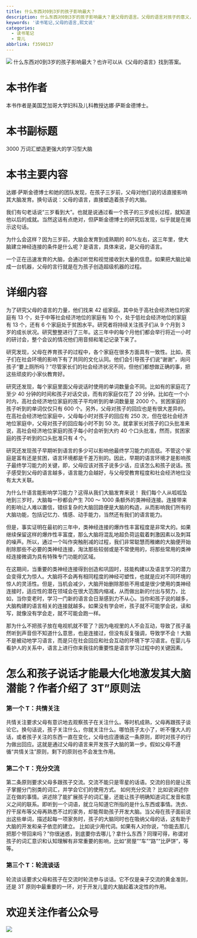 ```yaml
---
title: 什么东西对0到3岁的孩子影响最大？
description: 什么东西对0到3岁的孩子影响最大？是父母的语言。父母的语言对孩子的意义，比任何昂贵的早教班都更加深远
keywords: '读书笔记,父母的语言,熙文说'
categories:
  - 读书笔记
  - 育儿
abbrlink: f3590137
---
```

![](https://gitee.com/xyzxiaoxi/picture/raw/master/2020-12-28/1609126175602-%E5%BE%AE%E4%BF%A1%E5%9B%BE%E7%89%87_20201228112910.jpg)
什么东西对0到3岁的孩子影响最大？也许可以从《父母的语言》找到答案。

# 本书作者

本书作者是美国芝加哥大学妇科及儿科教授达娜·萨斯金德博士。

# 本书副标题

3000 万词汇塑造更强大的学习型大脑

# 本书主要内容

达娜·萨斯金德博士和她的团队发现，在孩子三岁前，父母对他们说的话直接影响其大脑发育。换句话说：父母的语言，直接塑造着孩子的大脑。

我们有句老话说“三岁看到大”。也就是说通过看一个孩子的三岁成长过程，就知道他以后的成就。当然这话有点绝对，但萨斯金德博士的研究后发现，似乎就是在揭示这句话。

为什么会这样？因为三岁前，大脑会发育到成熟期的 80%左右，这三年里，使大脑建立神经连接的条件是什么呢？是语言，具体来说，是父母的语言。

一个正在迅速发育的大脑，会通过听觉和视觉接收到大量的信息。如果把大脑比喻成一台机器，父母的言行就是在为孩子创造超级机器的过程。

# 详细内容

为了研究父母的语言的力量，他们找来 42 组家庭。其中处于高社会经济地位的家庭有 13 个，处于中等社会经济地位的家庭有 10 个，处于低社会经济地位的家庭有 13 个，还有 6 个家庭处于贫困水平。研究者将持续关注孩子们从 9 个月到 3 岁的成长状况。研究整整进行了三年。这三年中的每个月他们都会举行将近一小时的研讨会，整个会议的情况他们用音频和笔记记录下来了。

研究发现，父母在养育孩子的过程中，各个家庭在很多方面具有一致性。比如，孩子们在社会环境的影响下有了共同的文化认同。他们会引导孩子们说“谢谢”，询问孩子“要上厕所吗？”尽管家长们的社会经济状况不同，但他们都想做正确的事，把这些顽皮的小家伙教育好。

研究还发现，每个家庭里面父母说话时使用的单词数量会不同。比如有的家庭花了至少 40 分钟的时间和孩子对话交谈，而有的家庭仅花了 20 分钟。比如在一个小时内，高社会经济地位家庭的孩子平均听到的单词数量是 2000 个。贫困家庭的孩子听到的单词仅仅只有 600 个。另外，父母对孩子的回应也是有很大差异的。在高社会经济地位家庭中，父母每小时对孩子的回应有 250 次，但在低社会经济地位家庭中，父母对孩子的回应每小时不到 50 次。就拿家长对孩子的口头批准来说，高社会经济地位家庭的孩子每小时会听到大约 40 个口头批准，然而，贫困家庭的孩子听到的口头批准只有 4 个。

研究还发现孩子早期听到语言的多少可以影响他最终学习能力的高低。不管这个家庭是富有还是贫困，语言环境都是千差万别的。因此，早期的语言环境才是影响孩子最终学习能力的关键，即，父母应该对孩子说多少话，应该怎么和孩子说话。孩子感受到父母的语言越多，语言能力会越好，与父母受教育程度和社会经济地位没有太大关联。

为什么什语言能影响学习能力？这得从我们大脑发育来说！
我们每个人从呱呱坠地到三岁时，大脑每一秒都会产生 700 ～ 1000 条额外的类神经连接。连接带来的影响让人难以置信，错综复杂的大脑回路便是大脑的构造，从而影响我们所有的大脑功能，包括记忆力、情感、动手能力，当然还有我们的语言能力。

但是，事实证明在最初的三年中，类神经连接的爆炸性丰富程度是非常大的。如果继续保留这样的爆炸性丰富度，那么大脑将混乱地超负荷运载着刺激因素以及刺耳的噪声。所以，通过一个叫作突触削减的过程，我们非常聪慧而稚嫩的大脑便开始削除那些不必要的类神经连接，淘汰那些较弱或是不常使用的，将那些常用的类神经连接微调为具有特殊专门功能的区域。

在这期间，当重要的类神经连接得到创造和巩固时，技能构建以及语言学习的潜力会变得尤为惊人。大脑将不会再有相同程度的神经可塑性，也就是应对不同环境的惊人的灵活性。但是，当机会减少，大脑开始删除那些不用或是很少使用的类神经连接时，适应性的潜在领域会在很大范围内缩减，从而做出新的付出与努力，比如，当你变老时，学习一门新的语言会日渐感到力不从心。当你和孩子说的越多，大脑构建的语言相关的连接就越多。如果没有学会听，孩子就不可能学会说，读和写，就像没有学会走，就不可能会跑一样。

那为什么不把孩子放在电视机就不管了？因为电视里的人不会互动，导致了孩子虽然听到声音但不知道什么意思，也是连接过，但没有反复强调，导致学不会！大脑不是被动地学习语言，而是只在社会回应和社会互动的环境下学习语言。在婴儿与看护人的关系中，语言上进行你来我往的重要性是语言学习过程中的关键因素。

# 怎么和孩子说话才能最大化地激发其大脑潜能？作者介绍了 3T”原则法

### 第一个 T：共情关注

共情关注要求父母有意识地去观察孩子在关注什么。等时机成熟，父母再跟孩子谈论它。换句话说，孩子关注什么，你就关注什么。哪怕孩子太小了，听不懂大人的话，或者孩子关注的东西一直在变化，父母也应遵循这一条原则，即时对孩子的行为做出回应。这就是通过父母的语言来开发孩子大脑的第一步。假如父母不遵循“共情关注”原则，剩下的原则也不会发生作用。

### 第二个 T：充分交流

第二条原则要求父母多跟孩子交流。交流不能只是零星的话语。交流的目的是让孩子掌握分门别类的词汇，并学会它们的使用方式。
如何充分交流？
比如说讲述你正在做的事情。讲述除了能扩展孩子的词汇量，还能让孩子明确知道词汇发音和意义之间的联系。即听到一个词语，就立马知道它所指的是什么东西或事情。洗衣、拧干尿布等父母再熟悉不过的家务，却能帮助孩子开发大脑。当父母在孩子面前说出这些单词，描述起每一项家务时，孩子的大脑同时也在吸纳父母的话，这有助于大脑的开发和亲子依恋的建立。
比如说少用代词。如果有人对你说，“你能去那儿把那个带回来吗？”你很迷惑，到底要你去哪儿？拿什么东西？同理可得，称谓对孩子的词汇意识和认知理解有非常重要的影响，比如“房屋”“车”“路”“比萨饼”，等等。

### 第三个 T：轮流谈话

轮流谈话要求父母和孩子在交流时轮流参与谈话。它不仅是亲子交流的黄金准则，还是 3T 原则中最重要的一环，对于开发儿童的大脑起着决定性的作用。

# 欢迎关注作者公众号
![](https://gitee.com/xyzxiaoxi/picture/raw/master/2021-1-7/1610018774805-qrcode_for_gh_c467e04f3857_258.jpg)